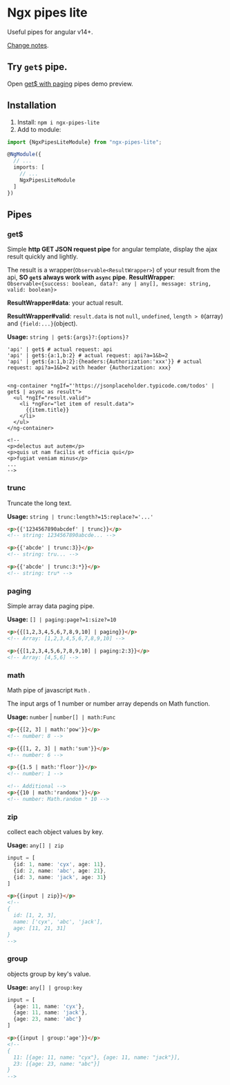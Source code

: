 # Ngx pipes lite

Useful pipes for angular v14+.

[Change notes](https://github.com/chengyuxing/ngx-dev-project/blob/main/projects/ngx-pipes-lite/CHANGE_NOTES.md).

## Try `get$` pipe.

Open [get$ with paging](https://stackblitz.com/edit/stackblitz-starters-tpdzxg?file=src%2Fmain.ts) pipes demo preview.

## Installation

1. Install: `npm i ngx-pipes-lite`
2. Add to module:

```typescript
import {NgxPipesLiteModule} from "ngx-pipes-lite";

@NgModule({
  // ...
  imports: [
    // ...
    NgxPipesLiteModule
  ]
})
```

## Pipes

### get$

Simple **http GET JSON request pipe** for angular template, display the ajax result quickly and lightly.

The result is a wrapper(`Observable<ResultWrapper>`) of your result from the api, **SO `get$` always work with `async`
pipe**.
**ResultWrapper**: `Observable<{success: boolean, data?: any | any[], message: string, valid: boolean}>`

**ResultWrapper#data**: your actual result.

**ResultWrapper#valid**: `result.data` is not `null`, `undefined`, `length > 0`(array) and `{field:...}`(object).

**Usage:** `string | get$:{args}?:{options}?`

```shell
'api' | get$ # actual request: api
'api' | get$:{a:1,b:2} # actual request: api?a=1&b=2
'api' | get$:{a:1,b:2}:{headers:{Authorization:'xxx'}} # actual request: api?a=1&b=2 with header {Authorization: xxx}
```

```angular2html

<ng-container *ngIf="'https://jsonplaceholder.typicode.com/todos' | get$ | async as result">
  <ul *ngIf="result.valid">
    <li *ngFor="let item of result.data">
      {{item.title}}
    </li>
  </ul>
</ng-container>

<!-- 
<p>delectus aut autem</p>
<p>quis ut nam facilis et officia qui</p>
<p>fugiat veniam minus</p>
... 
-->
```

### trunc

Truncate the long text.

**Usage:** `string | trunc:length?=15:replace?='...'`

```html
<p>{{'1234567890abcdef' | trunc}}</p>
<!-- string: 1234567890abcde... -->

<p>{{'abcde' | trunc:3}}</p>
<!-- string: tru... -->

<p>{{'abcde' | trunc:3:*}}</p>
<!-- string: tru* -->
```

### paging

Simple array data paging pipe.

**Usage:** `[] | paging:page?=1:size?=10`

```html
<p>{{[1,2,3,4,5,6,7,8,9,10] | paging}}</p>
<!-- Array: [1,2,3,4,5,6,7,8,9,10] -->

<p>{{[1,2,3,4,5,6,7,8,9,10] | paging:2:3}}</p>
<!-- Array: [4,5,6] -->
```

### math

Math pipe of javascript `Math` .

The input args of 1 number or number array depends on Math function.

**Usage:** `number` | `number[] | math:Func`

```html
<p>{{[2, 3] | math:'pow'}}</p>
<!-- number: 8 -->

<p>{{[1, 2, 3] | math:'sum'}}</p>
<!-- number: 6 -->

<p>{{1.5 | math:'floor'}}</p>
<!-- number: 1 -->

<!-- Additional -->
<p>{{10 | math:'randomx'}}</p>
<!-- number: Math.random * 10 -->
```

### zip

collect each object values by key.

**Usage:** `any[] | zip`

```typescript
input = [
  {id: 1, name: 'cyx', age: 11},
  {id: 2, name: 'abc', age: 21},
  {id: 3, name: 'jack', age: 31}
]
```

```html
<p>{{input | zip}}</p>
<!--
{
  id: [1, 2, 3],
  name: ['cyx', 'abc', 'jack'],
  age: [11, 21, 31]
}
-->
```

### group

objects group by key's value.

**Usage:** `any[] | group:key`

```typescript
input = [
  {age: 11, name: 'cyx'},
  {age: 11, name: 'jack'},
  {age: 23, name: 'abc'}
]
```

```html
<p>{{input | group:'age'}}</p>
<!--
{
  11: [{age: 11, name: "cyx"}, {age: 11, name: "jack"}],
  23: [{age: 23, name: "abc"}]   
}
-->
```
